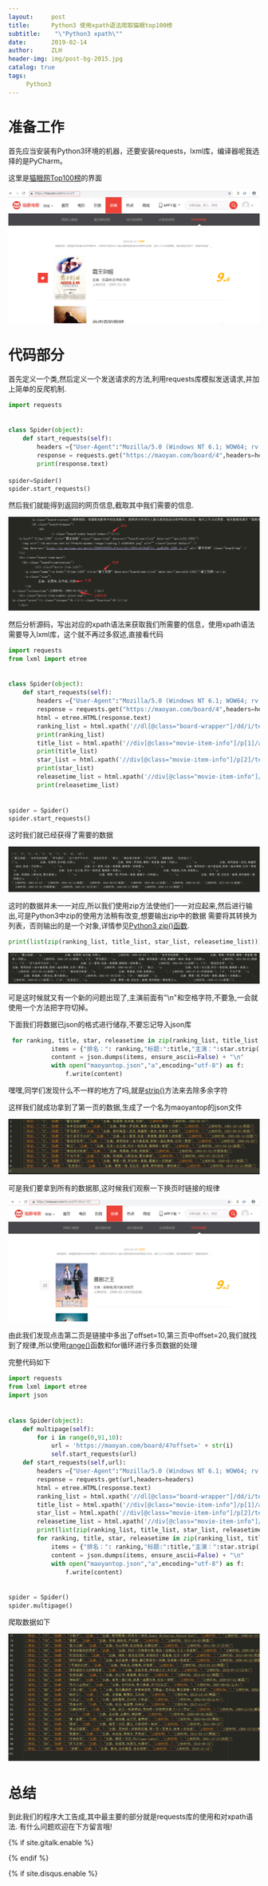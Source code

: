 ```yaml
---
layout:     post
title:      Python3 使用xpath语法爬取猫眼top100榜
subtitle:    "\"Python3 xpath\""
date:       2019-02-14
author:     ZLH
header-img: img/post-bg-2015.jpg
catalog: true
tags:
     Python3
---
```

# 准备工作

首先应当安装有Python3环境的机器，还要安装requests，lxml库，编译器呢我选择的是PyCharm。

这里是[猫眼网Top100榜]("https://maoyan.com/board/4")的界面

![](https://raw.githubusercontent.com/zhulinghana/zhulinghana.github.io/master/Bimg/2019-3-13-Python3/maoyantop100.png)

# 代码部分

首先定义一个类,然后定义一个发送请求的方法,利用requests库模拟发送请求,并加上简单的反爬机制.

```python
import requests


class Spider(object):
    def start_requests(self):
		headers ={"User-Agent":"Mozilla/5.0 (Windows NT 6.1; WOW64; rv:64.0) Gecko/20100101 Firefox/64.0"}
        response = requests.get("https://maoyan.com/board/4",headers=headers)
        print(response.text)
		
spider=Spider()
spider.start_requests()		
```
然后我们就能得到返回的网页信息,截取其中我们需要的信息.

![](https://raw.githubusercontent.com/zhulinghana/zhulinghana.github.io/master/Bimg/2019-3-13-Python3/maoyanxinxi.png)

然后分析源码，写出对应的xpath语法来获取我们所需要的信息，使用xpath语法需要导入lxml库，这个就不再过多叙述,直接看代码

```python
import requests
from lxml import etree


class Spider(object):
    def start_requests(self):
        headers ={"User-Agent":"Mozilla/5.0 (Windows NT 6.1; WOW64; rv:64.0) Gecko/20100101 Firefox/64.0"}
        response = requests.get("https://maoyan.com/board/4",headers=headers)
        html = etree.HTML(response.text)
        ranking_list = html.xpath('//dl[@class="board-wrapper"]/dd/i/text()')
        print(ranking_list)
        title_list = html.xpath('//div[@class="movie-item-info"]/p[1]/a/text()')
        print(title_list)
        star_list = html.xpath('//div[@class="movie-item-info"]/p[2]/text()')
        print(star_list)
        releasetime_list = html.xpath('//div[@class="movie-item-info"]/p[3]/text()')
        print(releasetime_list)


spider = Spider()
spider.start_requests()
```

这时我们就已经获得了需要的数据

![](https://raw.githubusercontent.com/zhulinghana/zhulinghana.github.io/master/Bimg/2019-3-13-Python3/maoyanxinxitiqu.png)

这时的数据并未一一对应,所以我们使用zip方法使他们一一对应起来,然后进行输出,可是Python3中zip的使用方法稍有改变,想要输出zip中的数据
需要将其转换为列表，否则输出的是一个对象,详情参见[Python3 zip()函数]("http://www.runoob.com/python3/python3-func-zip.html").

```python
print(list(zip(ranking_list, title_list, star_list, releasetime_list)))
```

![](https://raw.githubusercontent.com/zhulinghana/zhulinghana.github.io/master/Bimg/2019-3-13-Python3/zipshuzu.png)


可是这时候就又有一个新的问题出现了,主演前面有"\n"和空格字符,不要急,一会就使用一个方法把字符切掉。

下面我们将数据已json的格式进行储存,不要忘记导入json库
```python
 for ranking, title, star, releasetime in zip(ranking_list, title_list, star_list, releasetime_list):
            items = {"排名：": ranking,"标题:":title,"主演：":star.strip(),"上映时间：":releasetime}
            content = json.dumps(items, ensure_ascii=False) + "\n"
            with open("maoyantop.json","a",encoding="utf-8") as f:
                f.write(content)
```

嘿嘿,同学们发现什么不一样的地方了吗,就是[strip()]("http://www.runoob.com/python3/python3-string-strip.html")方法来去除多余字符

这样我们就成功拿到了第一页的数据,生成了一个名为maoyantop的json文件

![](https://github.com/zhulinghana/zhulinghana.github.io/raw/master/Bimg/2019-3-13-Python3/yiyejson.png)

可是我们要拿到所有的数据那,这时候我们观察一下换页时链接的规律

![](https://github.com/zhulinghana/zhulinghana.github.io/raw/master/Bimg/2019-3-13-Python3/dierye.png)

由此我们发现点击第二页是链接中多出了offset=10,第三页中offset=20,我们就找到了规律,所以使用[range()]("http://www.runoob.com/python3/python3-func-range.html")函数和for循环进行多页数据的处理

完整代码如下

```python
import requests
from lxml import etree
import json


class Spider(object):
    def multipage(self):
        for i in range(0,91,10):
            url = 'https://maoyan.com/board/4?offset=' + str(i)
            self.start_requests(url)
    def start_requests(self,url):
        headers ={"User-Agent":"Mozilla/5.0 (Windows NT 6.1; WOW64; rv:64.0) Gecko/20100101 Firefox/64.0"}
        response = requests.get(url,headers=headers)
        html = etree.HTML(response.text)
        ranking_list = html.xpath('//dl[@class="board-wrapper"]/dd/i/text()')
        title_list = html.xpath('//div[@class="movie-item-info"]/p[1]/a/text()')
        star_list = html.xpath('//div[@class="movie-item-info"]/p[2]/text()')
        releasetime_list = html.xpath('//div[@class="movie-item-info"]/p[3]/text()')
        print(list(zip(ranking_list, title_list, star_list, releasetime_list)))
        for ranking, title, star, releasetime in zip(ranking_list, title_list, star_list, releasetime_list):
            items = {"排名：": ranking,"标题:":title,"主演：":star.strip(),"上映时间：":releasetime}
            content = json.dumps(items, ensure_ascii=False) + "\n"
            with open("maoyantop.json","a",encoding="utf-8") as f:
                f.write(content)


spider = Spider()
spider.multipage()
```

爬取数据如下

![](https://github.com/zhulinghana/zhulinghana.github.io/raw/master/Bimg/2019-3-13-Python3/paqushuju.png)


# 总结
到此我们的程序大工告成,其中最主要的部分就是requests库的使用和对xpath语法.
有什么问题欢迎在下方留言哦!

<!-- Gitalk 评论 start  -->
{% if site.gitalk.enable %}
<!-- Gitalk link  -->
<link rel="stylesheet" href="https://unpkg.com/gitalk/dist/gitalk.css">
<script src="https://unpkg.com/gitalk@latest/dist/gitalk.min.js"></script>
<div id="gitalk-container"></div>
    <script type="text/javascript">
    var gitalk = new Gitalk({
    clientID: '{{site.gitalk.clientID}}',
    clientSecret: '{{site.gitalk.clientSecret}}',
    repo: '{{site.gitalk.repo}}',
    owner: '{{site.gitalk.owner}}',
    admin: ['{{site.gitalk.admin}}'],
    distractionFreeMode: {{site.gitalk.distractionFreeMode}},
    id: 'about',
    });
    gitalk.render('gitalk-container');
</script>
{% endif %}
<!-- Gitalk end -->

 <!-- disqus 评论框 start  -->

{% if site.disqus.enable %}

<div class="comment">
    <div id="disqus_thread" class="disqus-thread">
    </div>
</div>
<!-- disqus 评论框 end -->
